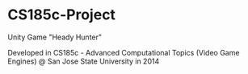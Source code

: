 CS185c-Project
==============
Unity Game "Heady Hunter" 

Developed in CS185c - Advanced Computational Topics (Video Game Engines) 
@ San Jose State University in 2014
